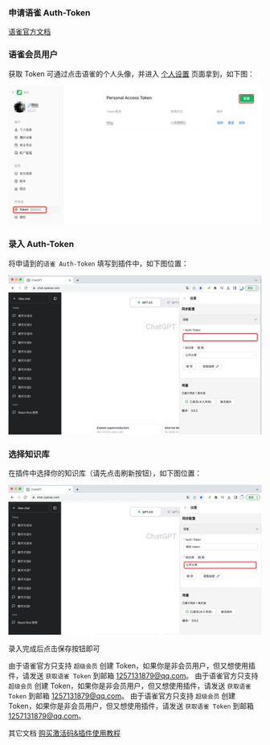 ### 申请语雀 Auth-Token
[语雀官方文档](https://www.yuque.com/yuque/developer/api)

### 语雀会员用户
获取 Token 可通过点击语雀的个人头像，并进入 [个人设置](https://www.yuque.com/settings/tokens) 页面拿到，如下图：

![](assets/申请key.jpg)

### 录入 Auth-Token
将申请到的`语雀 Auth-Token`  填写到插件中，如下图位置：

![](assets/插件-录入token.jpg)

### 选择知识库
在插件中选择你的知识库（请先点击刷新按钮），如下图位置：

![](assets/插件-选择知识库.jpg)

录入完成后点击保存按钮即可

由于语雀官方只支持 `超级会员` 创建 Token，如果你是非会员用户，但又想使用插件，请发送 `获取语雀 Token` 到邮箱 1257131879@qq.com。
由于语雀官方只支持 `超级会员` 创建 Token，如果你是非会员用户，但又想使用插件，请发送 `获取语雀 Token` 到邮箱 1257131879@qq.com。
由于语雀官方只支持 `超级会员` 创建 Token，如果你是非会员用户，但又想使用插件，请发送 `获取语雀 Token` 到邮箱 1257131879@qq.com。

其它文档
[购买激活码&插件使用教程](README.md)
